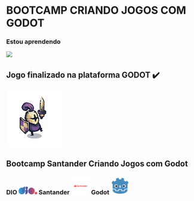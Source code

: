 ﻿# BOOTCAMP CRIANDO JOGOS COM GODOT



### Estou aprendendo 


<img src="https://cdn.jsdelivr.net/gh/devicons/devicon@latest/icons/javascript/javascript-original.svg" width="50px">


## Jogo finalizado na plataforma GODOT :heavy_check_mark:

<img src="/Warrior_Purple_1.png">

## Bootcamp Santander Criando Jogos com Godot 





### DIO <img src="/logo-full.svg" width= "50px">   Santander  <img src="/santander-logo.png" width= "50px">   Godot    <img src="/godot.png" width="50px">



          
          
          


#
